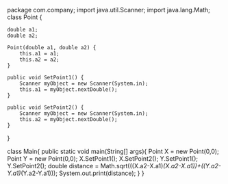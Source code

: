 package com.company;
import java.util.Scanner;
import java.lang.Math;
class Point {

    double a1;
    double a2;

    Point(double a1, double a2) {
        this.a1 = a1;
        this.a2 = a2;
    }

    public void SetPoint1() {
        Scanner myObject = new Scanner(System.in);
        this.a1 = myObject.nextDouble();
    }

    public void SetPoint2() {
        Scanner myObject = new Scanner(System.in);
        this.a2 = myObject.nextDouble();
    }

}

class Main{
    public static void main(String[] args){
        Point X = new Point(0,0);
        Point Y = new Point(0,0);
        X.SetPoint1();
        X.SetPoint2();
        Y.SetPoint1();
        Y.SetPoint2();
        double distance = Math.sqrt(((X.a2-X.a1)*(X.a2-X.a1))+((Y.a2-Y.a1)*(Y.a2-Y.a1)));
        System.out.print(distance);
    }
}
